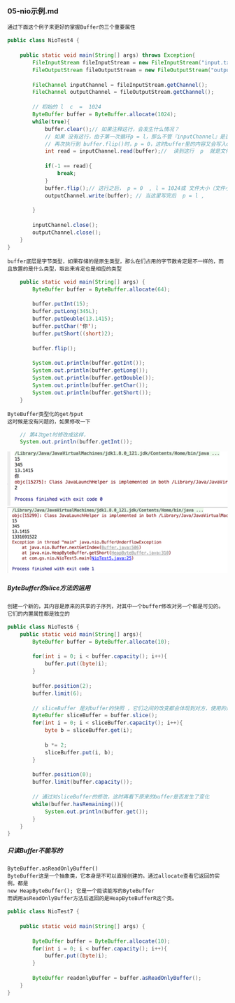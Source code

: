 ### 05-nio示例.md
    通过下面这个例子来更好的掌握Buffer的三个重要属性
```java
public class NioTest4 {

    public static void main(String[] args) throws Exception{
        FileInputStream fileInputStream = new FileInputStream("input.txt");
        FileOutputStream fileOutputStream = new FileOutputStream("output.txt");

        FileChannel inputChannel = fileInputStream.getChannel();
        FileChannel outputChannel = fileOutputStream.getChannel();

        // 初始的 l  c  =  1024
        ByteBuffer buffer = ByteBuffer.allocate(1024);
        while(true){
            buffer.clear();// 如果注释这行，会发生什么情况？
            // 如果 没有这行，由于第一次循环p = l，那么不管『inputChannel』是否有内容，当它尝试读取时p就会大于l了，那么就直接返回0，
            // 再次执行到 buffer.flip()时，p = 0，这时buffer里的内容又会写入outputChannel 中，那么将一直循环下去。
            int read = inputChannel.read(buffer);//  读到这行  p  就是文件的大小或l 一样 1024

            if(-1 == read){
                break;
            }
            buffer.flip();// 这行之后， p = 0  , l = 1024或 文件大小（文件小于1024时）
            outputChannel.write(buffer); // 当这里写完后  p = l ,

        }

        inputChannel.close();
        outputChannel.close();
    }
}
```

    buffer底层是字节类型，如果存储的是原生类型，那么在们占用的字节数肯定是不一样的，而且放置的是什么类型，取出来肯定也是相应的类型

```java
    public static void main(String[] args) {
        ByteBuffer buffer = ByteBuffer.allocate(64);

        buffer.putInt(15);
        buffer.putLong(345L);
        buffer.putDouble(13.1415);
        buffer.putChar('你');
        buffer.putShort((short)2);

        buffer.flip();

        System.out.println(buffer.getInt()); 
        System.out.println(buffer.getLong());
        System.out.println(buffer.getDouble());
        System.out.println(buffer.getChar());
        System.out.println(buffer.getShort());
    }
```

    ByteBuffer类型化的get与put
    这时候是没有问题的，如果修改一下
```java
    // 第4次get时修改成这样，
    System.out.println(buffer.getInt());
```
![image](https://github.com/ilin0/study_node/raw/master/nio/image/nio2018022601.png)
![image](https://github.com/ilin0/study_node/raw/master/nio/image/nio2018022602.png)

##### ByteBuffer的slice方法的运用
    创建一个新的，其内容是原来的共享的子序列，对其中一个buffer修改对另一个都是可见的。它们的内置属性都是独立的

```java
public class NioTest6 {
    public static void main(String[] args){
        ByteBuffer buffer = ByteBuffer.allocate(10);

        for(int i = 0; i < buffer.capacity(); i++){
            buffer.put((byte)i);
        }

        buffer.position(2);
        buffer.limit(6);

        // sliceBuffer 是对buffer的快照 ，它们之间的改变都会体现到对方，使用的是一个数据源
        ByteBuffer sliceBuffer = buffer.slice();
        for(int i = 0; i < sliceBuffer.capacity(); i++){
            byte b = sliceBuffer.get(i);

            b *= 2;
            sliceBuffer.put(i, b);
        }

        buffer.position(0);
        buffer.limit(buffer.capacity());

        // 通过对sliceBuffer的修改，这时再看下原来的buffer是否发生了变化
        while(buffer.hasRemaining()){
            System.out.println(buffer.get());
        }
    }
}
```

##### 只读Buffer不能写的
    ByteBuffer.asReadOnlyBuffer()
    ByteBuffer这是一个抽象类，它本身是不可以直接创建的。通过allocate查看它返回的实例。都是
    new HeapByteBuffer(); 它是一个能读能写的ByteBuffer
    而调用asReadOnlyBuffer方法后返回的是HeapByteBufferR这个类。

```java
public class NioTest7 {

    public static void main(String[] args) {

        ByteBuffer buffer = ByteBuffer.allocate(10);
        for(int i = 0; i < buffer.capacity(); i++){
            buffer.put((byte)i);
        }

        ByteBuffer readonlyBuffer = buffer.asReadOnlyBuffer();
    }
}
```